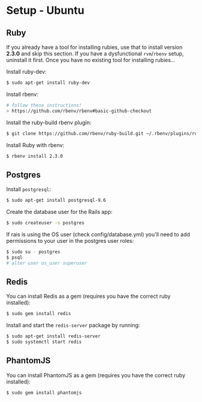 # Setup - Ubuntu

## Ruby

If you already have a tool for installing rubies, use that to install version **2.3.0** and skip this section. If you have a dysfunctional `rvm`/`rbenv` setup, uninstall it first. Once you have no existing tool for installing rubies...

Install ruby-dev:

```sh
$ sudo apt-get install ruby-dev
```

Install rbenv:

```sh
# follow these instructions!
> https://github.com/rbenv/rbenv#basic-github-checkout
```

Install the ruby-build rbenv plugin:

```sh
$ git clone https://github.com/rbenv/ruby-build.git ~/.rbenv/plugins/ruby-build
```

Install Ruby with rbenv:

```sh
$ rbenv install 2.3.0
```

## Postgres

Install `postgresql`:

```sh
$ sudo apt-get install postgresql-9.6
```

Create the database user for the Rails app:

```sh
$ sudo createuser -s postgres
```

If rais is using the OS user (check config/database.yml) you'll need to add
permissions to your user in the postgres user roles:

```sh
$ sudo su - postgres
$ psql
# alter user os_user superuser
```

## Redis

You can install Redis as a gem (requires you have the correct ruby installed):

```sh
$ sudo gem install redis
```

Install and start the `redis-server` package by running:

```sh
$ sudo apt-get install redis-server
$ sudo systemctl start redis
```

## PhantomJS

You can install PhantomJS as a gem (requires you have the correct ruby installed):

```sh
$ sudo gem install phantomjs
```
